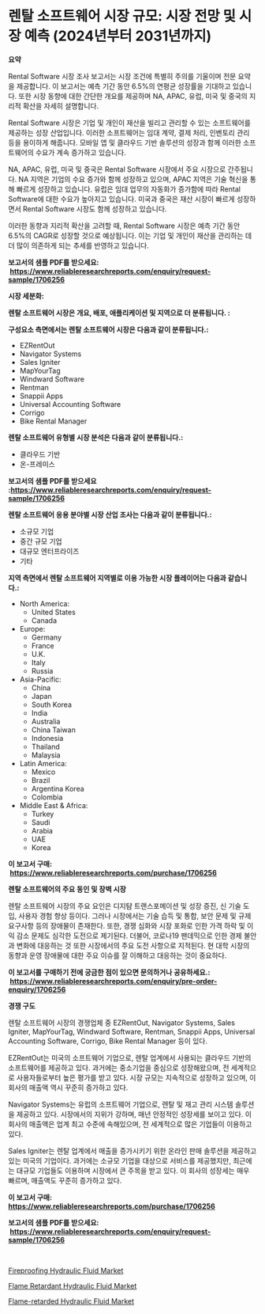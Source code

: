 <p><h1>렌탈 소프트웨어 시장 규모: 시장 전망 및 시장 예측 (2024년부터 2031년까지)</h1></p><p><strong>요약</strong></p>
<p><p>Rental Software 시장 조사 보고서는 시장 조건에 특별히 주의를 기울이며 전문 요약을 제공합니다. 이 보고서는 예측 기간 동안 6.5%의 연평균 성장률을 기대하고 있습니다. 또한 시장 동향에 대한 간단한 개요를 제공하며 NA, APAC, 유럽, 미국 및 중국의 지리적 확산을 자세히 설명합니다.</p><p>Rental Software 시장은 기업 및 개인이 재산을 빌리고 관리할 수 있는 소프트웨어를 제공하는 성장 산업입니다. 이러한 소프트웨어는 임대 계약, 결제 처리, 인벤토리 관리 등을 용이하게 해줍니다. 모바일 앱 및 클라우드 기반 솔루션의 성장과 함께 이러한 소프트웨어의 수요가 계속 증가하고 있습니다.</p><p>NA, APAC, 유럽, 미국 및 중국은 Rental Software 시장에서 주요 시장으로 간주됩니다. NA 지역은 기업의 수요 증가와 함께 성장하고 있으며, APAC 지역은 기술 혁신을 통해 빠르게 성장하고 있습니다. 유럽은 임대 업무의 자동화가 증가함에 따라 Rental Software에 대한 수요가 높아지고 있습니다. 미국과 중국은 재산 시장이 빠르게 성장하면서 Rental Software 시장도 함께 성장하고 있습니다.</p><p>이러한 동향과 지리적 확산을 고려할 때, Rental Software 시장은 예측 기간 동안 6.5%의 CAGR로 성장할 것으로 예상됩니다. 이는 기업 및 개인이 재산을 관리하는 데 더 많이 의존하게 되는 추세를 반영하고 있습니다.</p></p>
<p><strong>보고서의 샘플 PDF를 받으세요: &nbsp;<a href="https://www.reliableresearchreports.com/enquiry/request-sample/1706256">https://www.reliableresearchreports.com/enquiry/request-sample/1706256</a></strong></p>
<p><strong>시장 세분화:</strong></p>
<p><strong> 렌탈 소프트웨어 시장은 개요, 배포, 애플리케이션 및 지역으로 더 분류됩니다. :</strong></p>
<p><strong>구성요소 측면에서는 렌탈 소프트웨어 시장은 다음과 같이 분류됩니다.:</strong></p>
<p><ul><li>EZRentOut</li><li>Navigator Systems</li><li>Sales Igniter</li><li>MapYourTag</li><li>Windward Software</li><li>Rentman</li><li>Snappii Apps</li><li>Universal Accounting Software</li><li>Corrigo</li><li>Bike Rental Manager</li></ul></p>
<p><strong> 렌탈 소프트웨어 유형별 시장 분석은 다음과 같이 분류됩니다.:</strong></p>
<p><ul><li>클라우드 기반</li><li>온-프레미스</li></ul></p>
<p><strong>보고서의 샘플 PDF를 받으세요 :<a href="https://www.reliableresearchreports.com/enquiry/request-sample/1706256">https://www.reliableresearchreports.com/enquiry/request-sample/1706256</a></strong></p>
<p><strong> 렌탈 소프트웨어 응용 분야별 시장 산업 조사는 다음과 같이 분류됩니다.:</strong></p>
<p><ul><li>소규모 기업</li><li>중간 규모 기업</li><li>대규모 엔터프라이즈</li><li>기타</li></ul></p>
<p><strong>지역 측면에서 렌탈 소프트웨어 지역별로 이용 가능한 시장 플레이어는 다음과 같습니다.:</strong></p>
<p><ul>
    <li>
        North America:
        <ul>
            <li>United States</li>
            <li>Canada</li>
        </ul>
    </li>
    <li>
        Europe:
        <ul>
            <li>Germany</li>
            <li>France</li>
            <li>U.K.</li>
            <li>Italy</li>
            <li>Russia</li>
        </ul>
    </li>
    <li>
        Asia-Pacific:
        <ul>
            <li>China</li>
            <li>Japan</li>
            <li>South Korea</li>
            <li>India</li>
            <li>Australia</li>
            <li>China Taiwan</li>
            <li>Indonesia</li>
            <li>Thailand</li>
            <li>Malaysia</li>
        </ul>
    </li>
    <li>
        Latin America:
        <ul>
            <li>Mexico</li>
            <li>Brazil</li>
            <li>Argentina Korea</li>
            <li>Colombia</li>
        </ul>
    </li>
    <li>
        Middle East & Africa:
        <ul>
            <li>Turkey</li>
            <li>Saudi</li>
            <li>Arabia</li>
            <li>UAE</li>
            <li>Korea</li>
        </ul>
    </li>
    </ul></p>
<p><strong>이 보고서 구매: &nbsp;<a href="https://www.reliableresearchreports.com/purchase/1706256">https://www.reliableresearchreports.com/purchase/1706256</a></strong></p>
<p><strong>렌탈 소프트웨어의 주요 동인 및 장벽 시장</strong></p>
<p><p>렌탈 소프트웨어 시장의 주요 요인은 디지턈 트랜스포메이션 및 성장 증진, 신 기술 도입, 사용자 경험 향상 등이다. 그러나 시장에서는 기술 습득 및 통합, 보안 문제 및 규제 요구사항 등의 장애물이 존재한다. 또한, 경쟁 심화와 시장 포화로 인한 가격 하락 및 이익 감소 문제도 심각한 도전으로 제기된다. 더불어, 코로나19 팬데믹으로 인한 경제 불안과 변화에 대응하는 것 또한 시장에서의 주요 도전 사항으로 지적된다. 현 대학 시장의 동향과 운영 장애물에 대한 주요 이슈를 잘 이해하고 대응하는 것이 중요하다.</p></p>
<p><strong>이 보고서를 구매하기 전에 궁금한 점이 있으면 문의하거나 공유하세요.: &nbsp;<a href="https://www.reliableresearchreports.com/enquiry/pre-order-enquiry/1706256">https://www.reliableresearchreports.com/enquiry/pre-order-enquiry/1706256</a></strong></p>
<p><strong>경쟁 구도</strong></p>
<p><p>렌탈 소프트웨어 시장의 경쟁업체 중 EZRentOut, Navigator Systems, Sales Igniter, MapYourTag, Windward Software, Rentman, Snappii Apps, Universal Accounting Software, Corrigo, Bike Rental Manager 등이 있다. </p><p>EZRentOut는 미국의 소프트웨어 기업으로, 렌탈 업계에서 사용되는 클라우드 기반의 소프트웨어를 제공하고 있다. 과거에는 중소기업을 중심으로 성장해왔으며, 전 세계적으로 사용자들로부터 높은 평가를 받고 있다. 시장 규모는 지속적으로 성장하고 있으며, 이 회사의 매출액 역시 꾸준히 증가하고 있다.</p><p>Navigator Systems는 유럽의 소프트웨어 기업으로, 렌탈 및 재고 관리 시스템 솔루션을 제공하고 있다. 시장에서의 지위가 강하며, 매년 안정적인 성장세를 보이고 있다. 이 회사의 매출액은 업계 최고 수준에 속해있으며, 전 세계적으로 많은 기업들이 이용하고 있다.</p><p>Sales Igniter는 렌탈 업계에서 매출을 증가시키기 위한 온라인 판매 솔루션을 제공하고 있는 미국의 기업이다. 과거에는 소규모 기업을 대상으로 서비스를 제공했지만, 최근에는 대규모 기업들도 이용하며 시장에서 큰 주목을 받고 있다. 이 회사의 성장세는 매우 빠르며, 매출액도 꾸준히 증가하고 있다.</p></p>
<p><strong>이 보고서 구매: &nbsp; <a href="https://www.reliableresearchreports.com/purchase/1706256">https://www.reliableresearchreports.com/purchase/1706256</a></strong></p>
<p><strong>보고서의 샘플 PDF를 받으세요: &nbsp;<a href="https://www.reliableresearchreports.com/enquiry/request-sample/1706256">https://www.reliableresearchreports.com/enquiry/request-sample/1706256</a></strong><strong></strong></p>
<p>&nbsp;</p>
<p><p><a href="https://github.com/joannagoyvaerts/Market-Research-Report-List-1/blob/main/fireproofing-hydraulic-fluid-market.md">Fireproofing Hydraulic Fluid Market</a></p><p><a href="https://github.com/lubmix/Market-Research-Report-List-1/blob/main/flame-retardant-hydraulic-fluid-market.md">Flame Retardant Hydraulic Fluid Market</a></p><p><a href="https://github.com/Hazelklievgspy6vdcsmu106w/Market-Research-Report-List-1/blob/main/flame-retarded-hydraulic-fluid-market.md">Flame-retarded Hydraulic Fluid Market</a></p></p>